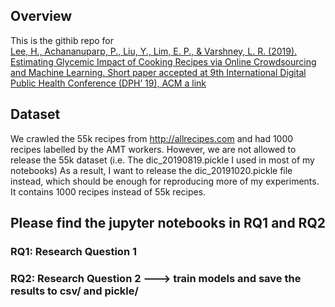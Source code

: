 ## Overview
This is the githib repo for <br>
[Lee, H., Achananuparp, P., Liu, Y., Lim, E. P., & Varshney, L. R. (2019). Estimating Glycemic Impact of Cooking Recipes via Online Crowdsourcing and Machine Learning. Short paper accepted at 9th International Digital Public Health Conference (DPH’ 19), ACM
a link](https://arxiv.org/pdf/1909.07881.pdf)


## Dataset
We crawled the 55k recipes from http://allrecipes.com and had 1000 recipes labelled by the AMT workers.
However, we are not allowed to release the 55k dataset (i.e. The dic_20190819.pickle I used in most of my notebooks)
As a result, I want to release the dic_20191020.pickle file instead, which should be enough for reproducing more of my experiments.
It contains 1000 recipes instead of 55k recipes.


## Please find the jupyter notebooks in RQ1 and RQ2
### RQ1: Research Question 1
### RQ2: Research Question 2 ---> train models and save the results to csv/ and pickle/
